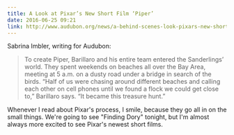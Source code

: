 ```yaml
---
title: A Look at Pixar’s New Short Film ‘Piper’
date: 2016-06-25 09:21
link: http://www.audubon.org/news/a-behind-scenes-look-pixars-new-short-film-piper
---
```


Sabrina Imbler, writing for Audubon: 

> To create Piper, Barillaro and his entire team entered the Sanderlings’ world. They spent weekends on beaches all over the Bay Area, meeting at 5 a.m. on a dusty road under a bridge in search of the birds. “Half of us were chasing around different beaches and calling each other on cell phones until we found a flock we could get close to,” Barillaro says. “It became this treasure hunt.”

Whenever I read about Pixar's process, I smile, because they go all in on the small things. We're going to see "Finding Dory" tonight, but I'm almost always more excited to see Pixar's newest short films. 

